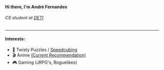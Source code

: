 #### Hi there, I'm André Fernandes  
###### CS student at [DETI](https://github.com/detiuaveiro)
---
#### Interests:
- 🧩 Twisty Puzzles / [Speedcubing](https://www.worldcubeassociation.org/persons/2019FERN17)
- 🎬 Anime [(Current Recommendation)](https://myanimelist.net/anime/46102/Odd_Taxi)
- 🎮 Gaming (JRPG's, Roguelikes)
